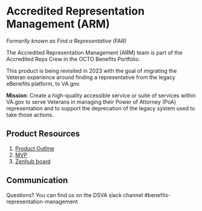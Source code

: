 # Accredited Representation Management (ARM)

_Formerlly known as Find a Representative (FAR)_

The Accredited Representation Management (ARM) team is part of the Accredited Reps Crew in the OCTO Benefits Portfolio.

This product is being revisited in 2023 with the goal of migrating the Veteran experience around finding a representative from the legacy eBenefits platform, to VA.gov.

**Mission**: Create a high-quality accessible service or suite of services within VA.gov to serve Veterans in managing their Power of Attorney (PoA) representation and to support the deprecation of the legacy system used to take those actions.

## Product Resources

1. [Product Outline](https://github.com/department-of-veterans-affairs/va.gov-team/blob/master/products/accredited-representation-management/product-outline.md)
2. [MVP](https://github.com/department-of-veterans-affairs/va.gov-team/blob/master/products/accredited-representation-management/mvp.md)
3. [Zenhub board](https://app.zenhub.com/workspaces/accredited-representation-management-team-64d0dc51d3e8f4788ac6ef96/board)

## Communication
Questions?  You can find us on the DSVA slack channel #benefits-representation-management
